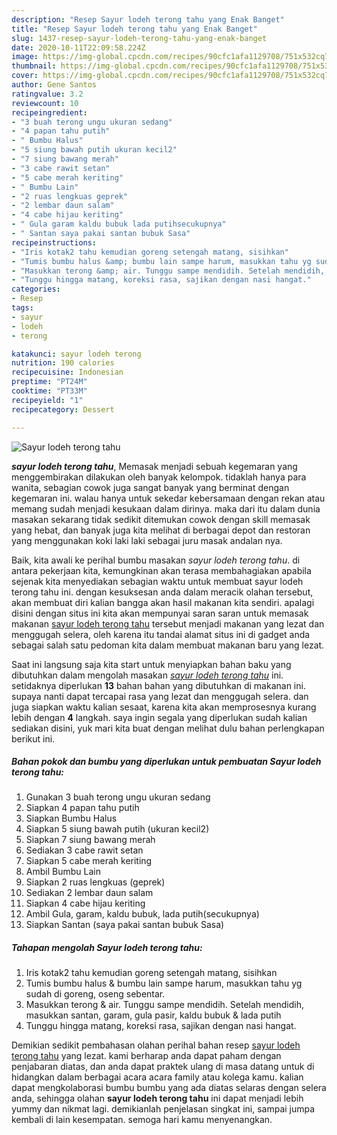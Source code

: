 ```yaml
---
description: "Resep Sayur lodeh terong tahu yang Enak Banget"
title: "Resep Sayur lodeh terong tahu yang Enak Banget"
slug: 1437-resep-sayur-lodeh-terong-tahu-yang-enak-banget
date: 2020-10-11T22:09:58.224Z
image: https://img-global.cpcdn.com/recipes/90cfc1afa1129708/751x532cq70/sayur-lodeh-terong-tahu-foto-resep-utama.jpg
thumbnail: https://img-global.cpcdn.com/recipes/90cfc1afa1129708/751x532cq70/sayur-lodeh-terong-tahu-foto-resep-utama.jpg
cover: https://img-global.cpcdn.com/recipes/90cfc1afa1129708/751x532cq70/sayur-lodeh-terong-tahu-foto-resep-utama.jpg
author: Gene Santos
ratingvalue: 3.2
reviewcount: 10
recipeingredient:
- "3 buah terong ungu ukuran sedang"
- "4 papan tahu putih"
- " Bumbu Halus"
- "5 siung bawah putih ukuran kecil2"
- "7 siung bawang merah"
- "3 cabe rawit setan"
- "5 cabe merah keriting"
- " Bumbu Lain"
- "2 ruas lengkuas geprek"
- "2 lembar daun salam"
- "4 cabe hijau keriting"
- " Gula garam kaldu bubuk lada putihsecukupnya"
- " Santan saya pakai santan bubuk Sasa"
recipeinstructions:
- "Iris kotak2 tahu kemudian goreng setengah matang, sisihkan"
- "Tumis bumbu halus &amp; bumbu lain sampe harum, masukkan tahu yg sudah di goreng, oseng sebentar."
- "Masukkan terong &amp; air. Tunggu sampe mendidih. Setelah mendidih, masukkan santan, garam, gula pasir, kaldu bubuk &amp; lada putih"
- "Tunggu hingga matang, koreksi rasa, sajikan dengan nasi hangat."
categories:
- Resep
tags:
- sayur
- lodeh
- terong

katakunci: sayur lodeh terong 
nutrition: 190 calories
recipecuisine: Indonesian
preptime: "PT24M"
cooktime: "PT33M"
recipeyield: "1"
recipecategory: Dessert

---
```



![Sayur lodeh terong tahu](https://img-global.cpcdn.com/recipes/90cfc1afa1129708/751x532cq70/sayur-lodeh-terong-tahu-foto-resep-utama.jpg)

<b><i>sayur lodeh terong tahu</i></b>, Memasak menjadi sebuah kegemaran yang menggembirakan dilakukan oleh banyak kelompok. tidaklah hanya para wanita, sebagian cowok juga sangat banyak yang berminat dengan kegemaran ini. walau hanya untuk sekedar kebersamaan dengan rekan atau memang sudah menjadi kesukaan dalam dirinya. maka dari itu dalam dunia masakan sekarang tidak sedikit ditemukan cowok dengan skill memasak yang hebat, dan banyak juga kita melihat di berbagai depot dan restoran yang menggunakan koki laki laki sebagai juru masak andalan nya.



Baik, kita awali ke perihal bumbu masakan <i>sayur lodeh terong tahu</i>. di antara pekerjaan kita, kemungkinan akan terasa membahagiakan apabila sejenak kita menyediakan sebagian waktu untuk membuat sayur lodeh terong tahu ini. dengan kesuksesan anda dalam meracik olahan tersebut, akan membuat diri kalian bangga akan hasil makanan kita sendiri. apalagi disini dengan situs ini kita akan mempunyai saran saran untuk memasak makanan <u>sayur lodeh terong tahu</u> tersebut menjadi makanan yang lezat dan menggugah selera, oleh karena itu tandai alamat situs ini di gadget anda sebagai salah satu pedoman kita dalam membuat makanan baru yang lezat.


Saat ini langsung saja kita start untuk menyiapkan bahan baku yang dibutuhkan dalam mengolah masakan <u><i>sayur lodeh terong tahu</i></u> ini. setidaknya diperlukan <b>13</b> bahan bahan yang dibutuhkan di makanan ini. supaya nanti dapat tercapai rasa yang lezat dan menggugah selera. dan juga siapkan waktu kalian sesaat, karena kita akan memprosesnya kurang lebih dengan <b>4</b> langkah. saya ingin segala yang diperlukan sudah kalian sediakan disini, yuk mari kita buat dengan melihat dulu bahan perlengkapan berikut ini.

<!--inarticleads1-->

##### Bahan pokok dan bumbu yang diperlukan untuk pembuatan Sayur lodeh terong tahu:

1. Gunakan 3 buah terong ungu ukuran sedang
1. Siapkan 4 papan tahu putih
1. Siapkan  Bumbu Halus
1. Siapkan 5 siung bawah putih (ukuran kecil2)
1. Siapkan 7 siung bawang merah
1. Sediakan 3 cabe rawit setan
1. Siapkan 5 cabe merah keriting
1. Ambil  Bumbu Lain
1. Siapkan 2 ruas lengkuas (geprek)
1. Sediakan 2 lembar daun salam
1. Siapkan 4 cabe hijau keriting
1. Ambil  Gula, garam, kaldu bubuk, lada putih(secukupnya)
1. Siapkan  Santan (saya pakai santan bubuk Sasa)




<!--inarticleads2-->

##### Tahapan mengolah Sayur lodeh terong tahu:

1. Iris kotak2 tahu kemudian goreng setengah matang, sisihkan
1. Tumis bumbu halus &amp; bumbu lain sampe harum, masukkan tahu yg sudah di goreng, oseng sebentar.
1. Masukkan terong &amp; air. Tunggu sampe mendidih. Setelah mendidih, masukkan santan, garam, gula pasir, kaldu bubuk &amp; lada putih
1. Tunggu hingga matang, koreksi rasa, sajikan dengan nasi hangat.




Demikian sedikit pembahasan olahan perihal bahan resep <u>sayur lodeh terong tahu</u> yang lezat. kami berharap anda dapat paham dengan penjabaran diatas, dan anda dapat praktek ulang di masa datang untuk di hidangkan dalam berbagai acara acara family atau kolega kamu. kalian dapat mengkolaborasi bumbu bumbu yang ada diatas selaras dengan selera anda, sehingga olahan <b>sayur lodeh terong tahu</b> ini dapat menjadi lebih yummy dan nikmat lagi. demikianlah penjelasan singkat ini, sampai jumpa kembali di lain kesempatan. semoga hari kamu menyenangkan.

